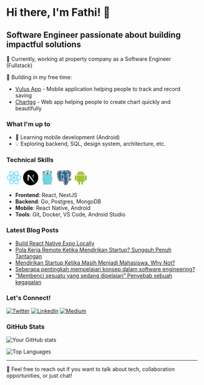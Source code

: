 # Hi there, I'm Fathi! 👋

## Software Engineer passionate about building impactful solutions

🏢 Currently, working at property company as a Software Engineer (Fullstack)

🚀 Building in my free time:
- [Vulus App](https://play.google.com/store/apps/details?id=com.famisoft.yahfa) - Mobile application helping people to track and record saving
- [Chartgg](https://chartgg.com) - Web app helping people to create chart quickly and beautifully

### What I'm up to
- 🌱 Learning mobile development (Android)
- 💡 Exploring backend, SQL, design system, architecture, etc.  

### Technical Skills
<p align="left">
  <img src="https://raw.githubusercontent.com/devicons/devicon/master/icons/react/react-original.svg" alt="react" width="40" height="40"/>
  <img src="https://raw.githubusercontent.com/devicons/devicon/master/icons/nextjs/nextjs-original.svg" alt="nextjs" width="40" height="40"/>
  <img src="https://raw.githubusercontent.com/devicons/devicon/master/icons/go/go-original.svg" alt="go" width="40" height="40"/>
  <img src="https://raw.githubusercontent.com/devicons/devicon/master/icons/postgresql/postgresql-original.svg" alt="postgresql" width="40" height="40"/>
  <img src="https://raw.githubusercontent.com/devicons/devicon/master/icons/android/android-original.svg" alt="android" width="40" height="40"/>
</p>

- **Frontend**: React, NextJS
- **Backend**: Go, Postgres, MongoDB
- **Mobile**: React Native, Android
- **Tools**: Git, Docker, VS Code, Android Studio

### Latest Blog Posts
<!-- BLOG-POST-LIST:START -->
- [Build React Native Expo Locally](https://medium.com/@fathisiddiqi/build-react-native-expo-locally-4f0f534c8d9e?source=rss-882825257d0d------2)
- [Pola Kerja Remote Ketika Mendirikan Startup? Sungguh Penuh Tantangan](https://medium.com/ubaform/pola-kerja-remote-ketika-mendirikan-startup-sungguh-penuh-tantangan-6a20d4a042e9?source=rss-882825257d0d------2)
- [Mendirikan Startup Ketika Masih Menjadi Mahasiswa. Why Not?](https://medium.com/ubaform/mendirikan-startup-ketika-masih-menjadi-mahasiswa-why-not-d9b4413434?source=rss-882825257d0d------2)
- [Seberapa pentingkah mempelajari konsep dalam software engineering?](https://medium.com/ubaform/seberapa-pentingkah-mempelajari-konsep-dalam-software-engineering-70670963ea61?source=rss-882825257d0d------2)
- [“Membenci sesuatu yang sedang dipelajari” Penyebab sebuah kegagalan](https://medium.com/@fathisiddiqi/apakah-perlu-terpengaruh-suatu-artikel-ketika-belajar-pemrograman-233a1feac771?source=rss-882825257d0d------2)
<!-- BLOG-POST-LIST:END -->

### Let's Connect!
[![Twitter](https://img.shields.io/badge/Twitter-%231DA1F2.svg?style=for-the-badge&logo=Twitter&logoColor=white)](https://x.com/fathisiddiqi)
[![LinkedIn](https://img.shields.io/badge/linkedin-%230077B5.svg?style=for-the-badge&logo=linkedin&logoColor=white)](https://www.linkedin.com/in/fathisiddiqi/)
[![Medium](https://img.shields.io/badge/Medium-12100E?style=for-the-badge&logo=medium&logoColor=white)](https://medium.com/@fathisiddiqi)

### GitHub Stats
![Your GitHub stats](https://github-readme-stats.vercel.app/api?username=fathisiddiqi&show_icons=true&theme=merko)

![Top Languages](https://github-readme-stats.vercel.app/api/top-langs/?username=fathisiddiqi&layout=compact&theme=merko)

---
💬 Feel free to reach out if you want to talk about tech, collaboration opportunities, or just chat!
